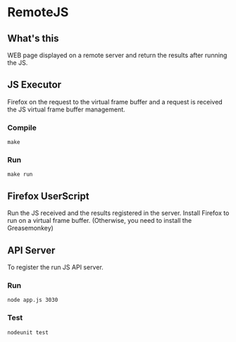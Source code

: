 # RemoteJS

## What's this
WEB page displayed on a remote server and return the results after running the JS.

## JS Executor
Firefox on the request to the virtual frame buffer and a request is received the JS virtual frame buffer management.

### Compile
	make
### Run
	make run

## Firefox UserScript
Run the JS received and the results registered in the server. Install Firefox to run on a virtual frame buffer. (Otherwise, you need to install the Greasemonkey)

## API Server
To register the run JS API server.

### Run
	node app.js 3030

### Test
	nodeunit test
